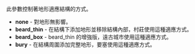 此參數控制著地形適應結構的方式。

* **none** - 對地形無影響。
* **beard_thin** - 在結構下添加地形並移除結構內部，村莊使用這種適應方式。
* **beard_box** - beard_thin 的增強版，遠古城市使用這種適應方式。
* **bury** - 在結構周圍添加完整地形，要塞使用這種適應方式。